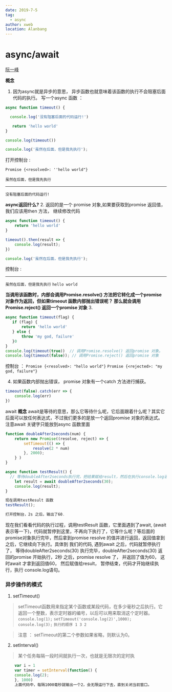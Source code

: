 ```yaml
---
date: 2019-7-5
tag: 
  - async
author: xweb
location: Alanbang
---
```

# async/await 

[阮一峰](http://javascript.ruanyifeng.com/advanced/single-thread.html)

 **概念**
 1. 因为async就是异步的意思， 异步函数也就意味着该函数的执行不会阻塞后面代码的执行。 写一个async 函数 ：
 ```js
 async function timeout() {

   console.log('没有阻塞后面的代码运行!')

    return 'hello world'
}

console.log(timeout())

console.log('虽然在后面，但是我先执行');

```
打开控制台 :

`Promise {<resolved>: ''hello world"}`

`虽然在后面，但是我先执行`  
___
`没有阻塞后面的代码运行!`

**async返回什么?**
2. 返回的是一个 promise 对象,如果要获取到promise 返回值，我们应该用then 方法， 继续修改代码
```js
async function timeout() {
    return 'hello world'
}

timeout().then(result => {
    console.log(result);
})

console.log('虽然在后面，但是我先执行');
```
 控制台 : 
 ___
 `虽然在后面，但是我先执行`
 `hello world`

 **当调用该函数时，内部会调用Promise.resolve() 方法把它转化成一个promise 对象作为返回，但如果timeout 函数内部抛出错误呢？ 那么就会调用Promise.reject() 返回一个promise 对象**
 3. 
 ```js
 async function timeout(flag) {
    if (flag) {
        return 'hello world'
    } else {
        throw 'my god, failure'
    }0
}
console.log(timeout(true))  // 调用Promise.resolve() 返回promise 对象。
console.log(timeout(false)); // 调用Promise.reject() 返回promise 对象
```
控制台 ： 
`Promise {<resolved>: "hello world"}`
`Promise {<rejected>: "my god, failure"}`

4. 如果函数内部抛出错误， promise 对象有一个catch 方法进行捕获。

```js
timeout(false).catch(err => {
    console.log(err)
})
```

 await
**概念**
await是等待的意思，那么它等待什么呢，它后面跟着什么呢？其实它后面可以放任何表达式，不过我们更多的是放一个返回promise 对象的表达式。注意await 关键字只能放到async 函数里面
```js
function doubleAfter2seconds(num) {
    return new Promise((resolve, reject) => {
        setTimeout(() => {
            resolve(2 * num)
        }, 2000);
    } )
}

async function testResult() {
  // 等待doubleAfter2seconds执行完，把结果赋给result，然后在执行console.log语句
    let result = await doubleAfter2seconds(30);
    console.log(result);
}

现在调用testResult 函数
testResult();

打开控制台，2s 之后，输出了60. 

```

现在我们看看代码的执行过程，调用testResult 函数，它里面遇到了await, (await 表示等一下)，代码就暂停到这里，不再向下执行了，它等什么呢？等后面的promise对象执行完毕，然后拿到promise resolve 的值并进行返回，返回值拿到之后，它继续向下执行。具体到 我们的代码, 遇到await 之后，代码就暂停执行了， 等待doubleAfter2seconds(30) 执行完毕，doubleAfter2seconds(30) 返回的promise 开始执行，2秒 之后，promise resolve 了， 并返回了值为60， 这时await 才拿到返回值60， 然后赋值给result， 暂停结束，代码才开始继续执行，执行 console.log语句。

### 异步操作的模式
1. setTimeout()
> setTimeout函数用来指定某个函数或某段代码，在多少毫秒之后执行。它返回一个整数，表示定时器的编号，以后可以用来取消这个定时器。
`console.log(1);`
`setTimeout('console.log(2)',1000);`
`console.log(3);`
`执行的顺序 1 3 2`

>注意 ： setTimeout的第二个参数如果省略，则默认为0。

2. setInterval()
>某个任务每隔一段时间就执行一次，也就是无限次的定时执   
```js
    var i = 1
    var timer = setInterval(function() {
    console.log(2);
    }, 1000)          
    上面代码中，每隔1000毫秒就输出一个2，会无限运行下去，直到关闭当前窗口。                    
```            